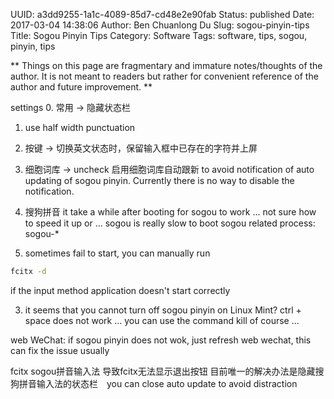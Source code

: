 UUID: a3dd9255-1a1c-4089-85d7-cd48e2e90fab
Status: published
Date: 2017-03-04 14:38:06
Author: Ben Chuanlong Du
Slug: sogou-pinyin-tips
Title: Sogou Pinyin Tips
Category: Software
Tags: software, tips, sogou, pinyin, tips

**
Things on this page are
fragmentary and immature notes/thoughts of the author.
It is not meant to readers
but rather for convenient reference of the author and future improvement.
**

settings
0. 常用 -> 隐藏状态栏
1. use half width punctuation
2. 按键 -> 切换英文状态时，保留输入框中已存在的字符并上屏
3. 细胞词库 -> uncheck 启用细胞词库自动跟新 to avoid notification of auto updating of sogou pinyin.
Currently there is no way to disable the notification.


1. 搜狗拼音 it take a while after booting for sogou to work ... not sure how to speed it up or ...
sogou is really slow to boot
sogou related process: sogou-*

2. sometimes fail to start, 
you can manually run 
```bash
fcitx -d 
```
if the input method application doesn't start correctly

3. it seems that you cannot turn off sogou pinyin on Linux Mint? ctrl + space does not work ...
you can use the command kill of course ...


web WeChat: if sogou pinyin does not wok, just refresh web wechat, this can fix the issue usually

fcitx sogou拼音输入法 导致fcitx无法显示退出按钮 目前唯一的解决办法是隐藏搜狗拼音输入法的状态栏　you can close auto update to avoid distraction
